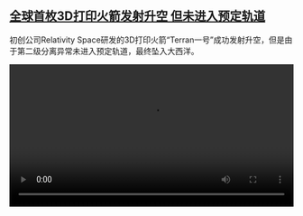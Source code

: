 <!--1679672826000-->
[全球首枚3D打印火箭发射升空 但未进入预定轨道](https://www.dw.com/zh/%E5%85%A8%E7%90%83%E9%A6%96%E6%9E%9A3D%E6%89%93%E5%8D%B0%E7%81%AB%E7%AE%AD%E5%8F%91%E5%B0%84%E5%8D%87%E7%A9%BA%20%E4%BD%86%E6%9C%AA%E8%BF%9B%E5%85%A5%E9%A2%84%E5%AE%9A%E8%BD%A8%E9%81%93/a-65109342)
------

<p>初创公司Relativity Space研发的3D打印火箭“Terran一号”成功发射升空，但是由于第二级分离异常未进入预定轨道，最终坠入大西洋。</small></p><video src="https://tvdownloaddw-a.akamaihd.net/dwtv_video/flv/vdt_zh/2023/bchi230324_001_3drocket_01r_AVC_1280x720.mp4" controls style="width:100%"></video>
